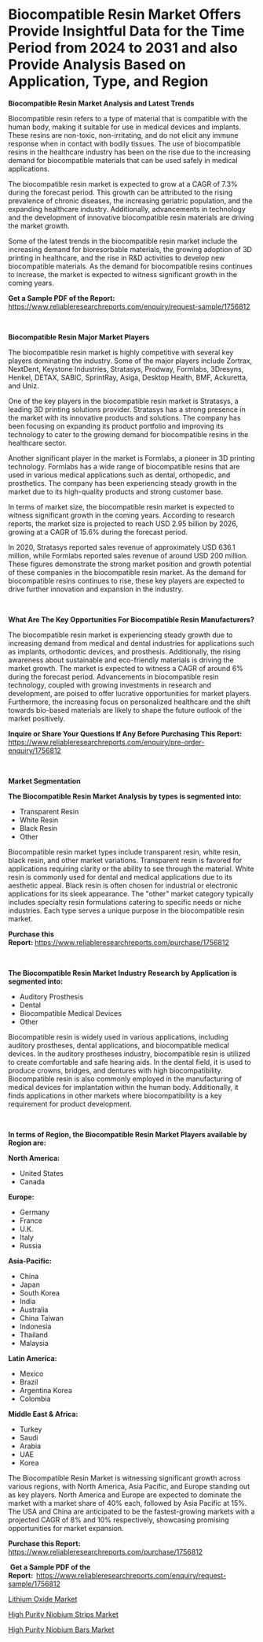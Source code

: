 <p><h1>Biocompatible Resin Market Offers Provide Insightful Data for the Time Period from 2024 to 2031 and also Provide Analysis Based on Application, Type, and Region</h1></p><p><strong>Biocompatible Resin Market Analysis and Latest Trends</strong></p>
<p><p>Biocompatible resin refers to a type of material that is compatible with the human body, making it suitable for use in medical devices and implants. These resins are non-toxic, non-irritating, and do not elicit any immune response when in contact with bodily tissues. The use of biocompatible resins in the healthcare industry has been on the rise due to the increasing demand for biocompatible materials that can be used safely in medical applications.</p><p>The biocompatible resin market is expected to grow at a CAGR of 7.3% during the forecast period. This growth can be attributed to the rising prevalence of chronic diseases, the increasing geriatric population, and the expanding healthcare industry. Additionally, advancements in technology and the development of innovative biocompatible resin materials are driving the market growth.</p><p>Some of the latest trends in the biocompatible resin market include the increasing demand for bioresorbable materials, the growing adoption of 3D printing in healthcare, and the rise in R&D activities to develop new biocompatible materials. As the demand for biocompatible resins continues to increase, the market is expected to witness significant growth in the coming years.</p></p>
<p><strong>Get a Sample PDF of the Report:&nbsp;</strong> <a href="https://www.reliableresearchreports.com/enquiry/request-sample/1756812">https://www.reliableresearchreports.com/enquiry/request-sample/1756812</a></p>
<p>&nbsp;</p>
<p><strong>Biocompatible Resin Major Market Players</strong></p>
<p><p>The biocompatible resin market is highly competitive with several key players dominating the industry. Some of the major players include Zortrax, NextDent, Keystone Industries, Stratasys, Prodway, Formlabs, 3Dresyns, Henkel, DETAX, SABIC, SprintRay, Asiga, Desktop Health, BMF, Ackuretta, and Uniz.</p><p>One of the key players in the biocompatible resin market is Stratasys, a leading 3D printing solutions provider. Stratasys has a strong presence in the market with its innovative products and solutions. The company has been focusing on expanding its product portfolio and improving its technology to cater to the growing demand for biocompatible resins in the healthcare sector.</p><p>Another significant player in the market is Formlabs, a pioneer in 3D printing technology. Formlabs has a wide range of biocompatible resins that are used in various medical applications such as dental, orthopedic, and prosthetics. The company has been experiencing steady growth in the market due to its high-quality products and strong customer base.</p><p>In terms of market size, the biocompatible resin market is expected to witness significant growth in the coming years. According to research reports, the market size is projected to reach USD 2.95 billion by 2026, growing at a CAGR of 15.6% during the forecast period.</p><p>In 2020, Stratasys reported sales revenue of approximately USD 636.1 million, while Formlabs reported sales revenue of around USD 200 million. These figures demonstrate the strong market position and growth potential of these companies in the biocompatible resin market. As the demand for biocompatible resins continues to rise, these key players are expected to drive further innovation and expansion in the industry.</p></p>
<p>&nbsp;</p>
<p><strong>What Are The Key Opportunities For Biocompatible Resin Manufacturers?</strong></p>
<p><p>The biocompatible resin market is experiencing steady growth due to increasing demand from medical and dental industries for applications such as implants, orthodontic devices, and prosthesis. Additionally, the rising awareness about sustainable and eco-friendly materials is driving the market growth. The market is expected to witness a CAGR of around 6% during the forecast period. Advancements in biocompatible resin technology, coupled with growing investments in research and development, are poised to offer lucrative opportunities for market players. Furthermore, the increasing focus on personalized healthcare and the shift towards bio-based materials are likely to shape the future outlook of the market positively.</p></p>
<p><strong>Inquire or Share Your Questions If Any Before Purchasing This Report:</strong> <a href="https://www.reliableresearchreports.com/enquiry/pre-order-enquiry/1756812">https://www.reliableresearchreports.com/enquiry/pre-order-enquiry/1756812</a></p>
<p>&nbsp;</p>
<p><strong>Market Segmentation</strong></p>
<p><strong>The Biocompatible Resin Market Analysis by types is segmented into:</strong></p>
<p><ul><li>Transparent Resin</li><li>White Resin</li><li>Black Resin</li><li>Other</li></ul></p>
<p><p>Biocompatible resin market types include transparent resin, white resin, black resin, and other market variations. Transparent resin is favored for applications requiring clarity or the ability to see through the material. White resin is commonly used for dental and medical applications due to its aesthetic appeal. Black resin is often chosen for industrial or electronic applications for its sleek appearance. The "other" market category typically includes specialty resin formulations catering to specific needs or niche industries. Each type serves a unique purpose in the biocompatible resin market.</p></p>
<p><strong>Purchase this Report:&nbsp;</strong><a href="https://www.reliableresearchreports.com/purchase/1756812">https://www.reliableresearchreports.com/purchase/1756812</a></p>
<p>&nbsp;</p>
<p><strong>The Biocompatible Resin Market Industry Research by Application is segmented into:</strong></p>
<p><ul><li>Auditory Prosthesis</li><li>Dental</li><li>Biocompatible Medical Devices</li><li>Other</li></ul></p>
<p><p>Biocompatible resin is widely used in various applications, including auditory prostheses, dental applications, and biocompatible medical devices. In the auditory prostheses industry, biocompatible resin is utilized to create comfortable and safe hearing aids. In the dental field, it is used to produce crowns, bridges, and dentures with high biocompatibility. Biocompatible resin is also commonly employed in the manufacturing of medical devices for implantation within the human body. Additionally, it finds applications in other markets where biocompatibility is a key requirement for product development.</p></p>
<p>&nbsp;</p>
<p><strong>In terms of Region, the Biocompatible Resin Market Players available by Region are:</strong></p>
<p>
    <p> <strong> North America: </strong>
        <ul>
            <li>United States</li>
            <li>Canada</li>
        </ul>
        </p> 
    <p> <strong> Europe: </strong>
        <ul>
            <li>Germany</li>
            <li>France</li>
            <li>U.K.</li>
            <li>Italy</li>
            <li>Russia</li>
        </ul>
        </p> 
    <p> <strong> Asia-Pacific: </strong>
        <ul>
            <li>China</li>
            <li>Japan</li>
            <li>South Korea</li>
            <li>India</li>
            <li>Australia</li>
            <li>China Taiwan</li>
            <li>Indonesia</li>
            <li>Thailand</li>
            <li>Malaysia</li>
        </ul>
        </p> 
    <p> <strong> Latin America: </strong>
        <ul>
            <li>Mexico</li>
            <li>Brazil</li>
            <li>Argentina Korea</li>
            <li>Colombia</li>
        </ul>
        </p> 
    <p> <strong> Middle East & Africa: </strong>
        <ul>
            <li>Turkey</li>
            <li>Saudi</li>
            <li>Arabia</li>
            <li>UAE</li>
            <li>Korea</li>
        </ul>
    </p>
    </p>
<p><p>The Biocompatible Resin Market is witnessing significant growth across various regions, with North America, Asia Pacific, and Europe standing out as key players. North America and Europe are expected to dominate the market with a market share of 40% each, followed by Asia Pacific at 15%. The USA and China are anticipated to be the fastest-growing markets with a projected CAGR of 8% and 10% respectively, showcasing promising opportunities for market expansion.</p></p>
<p><strong>Purchase this Report: </strong><a href="https://www.reliableresearchreports.com/purchase/1756812">https://www.reliableresearchreports.com/purchase/1756812</a></p>
<p>&nbsp;<strong>Get a Sample PDF of the Report:&nbsp;&nbsp;</strong><a href="https://www.reliableresearchreports.com/enquiry/request-sample/1756812">https://www.reliableresearchreports.com/enquiry/request-sample/1756812</a></p>
<p><strong></strong></p>
<p><p><a href="https://view.publitas.com/reportprime-1/lithium-oxide-market-size-global-industry-overview-market-segmentation-and-forecast-2023-to-2030/">Lithium Oxide Market</a></p><p><a href="https://view.publitas.com/reportprime-1/high-purity-niobium-strips-market-challenges-opportunities-and-growth-drivers-and-major-market-players-forecasted-for-period-from-2023-2030/">High Purity Niobium Strips Market</a></p><p><a href="https://view.publitas.com/reportprime-1/high-purity-niobium-bars-market-research-report-the-key-to-successful-business-strategy-forecasted-for-period-from-2023-2030/">High Purity Niobium Bars Market</a></p></p>